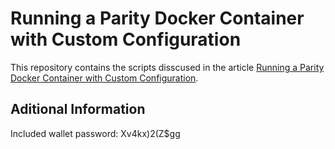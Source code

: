 # Running a Parity Docker Container with Custom Configuration
This repository contains the scripts disscused in the article [Running a Parity Docker Container with Custom Configuration](https://medium.com/cladular/running-a-parity-docker-container-with-custom-configuration-938ba0ecde3e).

## Aditional Information
Included wallet password: Xv4kx)2(Z$gg
